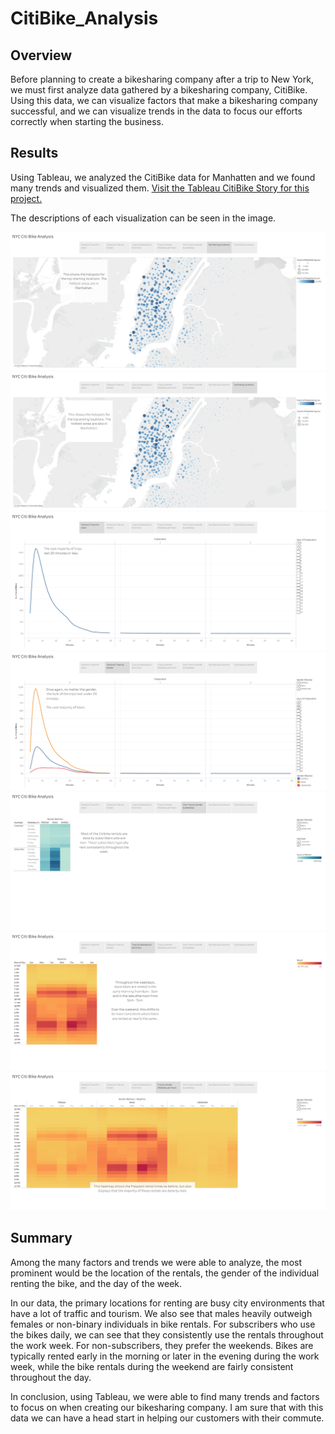 # CitiBike_Analysis

## Overview
Before planning to create a bikesharing company after a trip to New York, we must first analyze data gathered by a bikesharing company, CitiBike. Using this data, we can visualize factors that make a bikesharing company successful, and we can visualize trends in the data to focus our efforts correctly when starting the business.

## Results
Using Tableau, we analyzed the CitiBike data for Manhatten and we found many trends and visualized them. 
[Visit the Tableau CitiBike Story for this project.](https://public.tableau.com/app/profile/kaleb.gordon/viz/CitiBikeAnalysis_16777176213240/NYCCitiBikeAnalysis?publish=yes "NYC CitiBike Analysis")

The descriptions of each visualization can be seen in the image. 

![Starting Locations](NYC_CitiBike_Analysis_Images/Starting_Locations.png)
![Ending Locations](NYC_CitiBike_Analysis_Images/Ending_Locations.png)
![Checkout Times for Users](NYC_CitiBike_Analysis_Images/Checkout_Times_for_Users.png)
![Checkout Times by Gender](NYC_CitiBike_Analysis_Images/Checkout_Times_by_Gender.png)
![User Trips by Gender](NYC_CitiBike_Analysis_Images/User_Trips_by_Gender.png) 
![Trips by Weekday](NYC_CitiBike_Analysis_Images/Trips_by_Weekday.png)
![Trips by Gender](NYC_CitiBike_Analysis_Images/Trips_by_Gender.png)


## Summary
Among the many factors and trends we were able to analyze, the most prominent would be the location of the rentals, the gender of the individual renting the bike, and the day of the week. 

In our data, the primary locations for renting are busy city environments that have a lot of traffic and tourism. We also see that males heavily outweigh females or non-binary individuals in bike rentals. For subscribers who use the bikes daily, we can see that they consistently use the rentals throughout the work week. For non-subscribers, they prefer the weekends. Bikes are typically rented early in the morning or later in the evening during the work week, while the bike rentals during the weekend are fairly consistent throughout the day. 

In conclusion, using Tableau, we were able to find many trends and factors to focus on when creating our bikesharing company. I am sure that with this data we can have a head start in helping our customers with their commute. 
